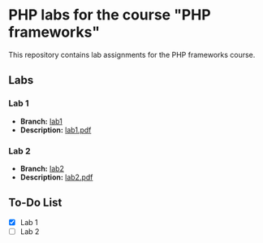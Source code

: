 # PHP labs for the course "PHP frameworks"

This repository contains lab assignments for the PHP frameworks course.

## Labs

### Lab 1
- **Branch:** [lab1](https://github.com/AndriiBabushko/MobileLabsRN2025/tree/lab1)
- **Description:** [lab1.pdf](lab1.pdf)

### Lab 2
- **Branch:** [lab2](https://github.com/AndriiBabushko/MobileLabsRN2025/tree/lab2)
- **Description:** [lab2.pdf](lab2.pdf)

## To-Do List
- [x] Lab 1
- [ ] Lab 2